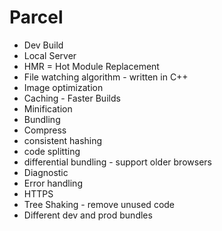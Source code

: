 # Parcel
- Dev Build
- Local Server
- HMR = Hot Module Replacement
- File watching algorithm - written in C++
- Image optimization
- Caching - Faster Builds
- Minification
- Bundling
- Compress
- consistent hashing
- code splitting
- differential bundling - support older browsers
- Diagnostic
- Error handling
- HTTPS
- Tree Shaking - remove unused code
- Different dev and prod bundles

